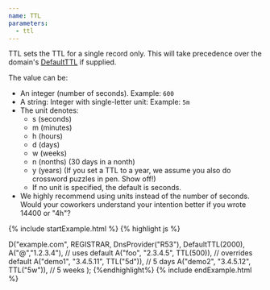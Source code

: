```yaml
---
name: TTL
parameters:
  - ttl
---
```


TTL sets the TTL for a single record only. This will take precedence
over the domain's [DefaultTTL](#DefaultTTL) if supplied.

The value can be:

  * An integer (number of seconds). Example: `600`
  * A string: Integer with single-letter unit: Example: `5m`
  * The unit denotes:
    * s (seconds)
    * m (minutes)
    * h (hours)
    * d (days)
    * w (weeks)
    * n (nonths) (30 days in a nonth)
    * y (years) (If you set a TTL to a year, we assume you also do crossword puzzles in pen. Show off!)
    * If no unit is specified, the default is seconds.
  * We highly recommend using units instead of the number of seconds. Would your coworkers understand your intention better if you wrote 14400 or "4h"?

{% include startExample.html %}
{% highlight js %}

D("example.com", REGISTRAR, DnsProvider("R53"),
  DefaultTTL(2000),
  A("@","1.2.3.4"), // uses default
  A("foo", "2.3.4.5", TTL(500)), // overrides default
  A("demo1", "3.4.5.11", TTL("5d")),  // 5 days
  A("demo2", "3.4.5.12", TTL("5w")),  // 5 weeks
);
{%endhighlight%}
{% include endExample.html %}
